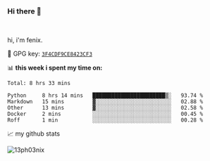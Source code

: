 ### Hi there 👋

<br />

hi, i'm fenix.

:key: GPG key: [`3F4CDF9CE8423CF3`](https://github.com/13ph03nix.gpg)


📊 **this week i spent my time on:**
<!--START_SECTION:waka-->
```text
Total: 8 hrs 33 mins

Python     8 hrs 14 mins   ███████████████████████▒░   93.74 % 
Markdown   15 mins         ▓░░░░░░░░░░░░░░░░░░░░░░░░   02.88 % 
Other      13 mins         ▓░░░░░░░░░░░░░░░░░░░░░░░░   02.58 % 
Docker     2 mins          ░░░░░░░░░░░░░░░░░░░░░░░░░   00.45 % 
Roff       1 min           ░░░░░░░░░░░░░░░░░░░░░░░░░   00.28 % 
```
<!--END_SECTION:waka-->


📈 my github stats

<a>
<img align="center" src="https://github-readme-stats.vercel.app/api?username=13ph03nix&show_icons=true&hide=stars&theme=blueberry" alt="13ph03nix" />
</a>
